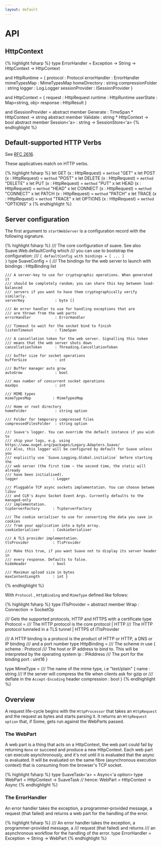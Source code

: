 ```yaml
---
layout: default
---
```


API
===

HttpContext
-----------

{% highlight fsharp %}
type ErrorHandler = Exception -> String -> HttpContext -> HttpContext

and HttpRuntime =
  { protocol          : Protocol
    errorHandler      : ErrorHandler
    mimeTypesMap      : MimeTypesMap
    homeDirectory     : string
    compressionFolder : string
    logger            : Log.Logger
    sessionProvider   : ISessionProvider }

and HttpContext =
  { request   : HttpRequest
    runtime   : HttpRuntime
    userState : Map<string, obj>
    response  : HttpResult }

and ISessionProvider =
  abstract member Generate : TimeSpan * HttpContext -> string
  abstract member Validate : string * HttpContext -> bool
  abstract member Session<'a>  : string -> SessionStore<'a>
{% endhighlight %}

Default-supported HTTP Verbs
----------------------------

See [RFC 2616](http://www.w3.org/Protocols/rfc2616/rfc2616-sec9.html).

These applicatives match on HTTP verbs.

{% highlight fsharp %}
let GET     (x : HttpRequest) = ``method`` "GET" x
let POST    (x : HttpRequest) = ``method`` "POST" x
let DELETE  (x : HttpRequest) = ``method`` "DELETE" x
let PUT     (x : HttpRequest) = ``method`` "PUT" x
let HEAD    (x : HttpRequest) = ``method`` "HEAD" x
let CONNECT (x : HttpRequest) = ``method`` "CONNECT" x
let PATCH   (x : HttpRequest) = ``method`` "PATCH" x
let TRACE   (x : HttpRequest) = ``method`` "TRACE" x
let OPTIONS (x : HttpRequest) = ``method`` "OPTIONS" x
{% endhighlight %}

Server configuration
--------------------

The first argument to `startWebServer` is a configuration record with the following signature.

{% highlight fsharp %}
/// The core configuration of suave. See also Suave.Web.defaultConfig which
/// you can use to bootstrap the configuration:
/// <code>{ defaultConfig with bindings = [ ... ] }</code>
type SuaveConfig =
  { /// The bindings for the web server to launch with
    bindings                : HttpBinding list

    /// A server-key to use for cryptographic operations. When generated it
    /// should be completely random; you can share this key between load-balanced
    /// servers if you want to have them cryptographically verify similarly.
    serverKey              : byte []

    /// An error handler to use for handling exceptions that are
    /// are thrown from the web parts
    errorHandler           : ErrorHandler

    /// Timeout to wait for the socket bind to finish
    listenTimeout          : TimeSpan

    /// A cancellation token for the web server. Signalling this token
    /// means that the web server shuts down
    cancellationToken      : Threading.CancellationToken

    /// buffer size for socket operations
    bufferSize             : int

    /// Buffer manager auto grow
    autoGrow               : bool

    /// max number of concurrent socket operations
    maxOps                 : int

    /// MIME types
    mimeTypesMap          : MimeTypesMap

    /// Home or root directory
    homeFolder             : string option

    /// Folder for temporary compressed files
    compressedFilesFolder  : string option

    /// Suave's logger. You can override the default instance if you wish to
    /// ship your logs, e.g. using https://www.nuget.org/packages/Logary.Adapters.Suave/
    /// Also, this logger will be configured by default for Suave unless you
    /// explicitly use `Suave.Logging.Global.initialise` before starting the
    /// web server (the first time – the second time, the static will already
    /// have been initialised).
    logger                : Logger

    /// Pluggable TCP async sockets implementation. You can choose betwee libuv
    /// and CLR's Async Socket Event Args. Currently defaults to the managed-only
    /// implementation.
    tcpServerFactory      : TcpServerFactory

    /// The cookie serialiser to use for converting the data you save in cookies
    /// from your application into a byte array.
    cookieSerialiser      : CookieSerialiser

    /// A TLS provider implementation.
    tlsProvider           : TlsProvider

    /// Make this true, if you want Suave not to display its server header in
    /// every response. Defaults to false.
    hideHeader            : bool

    /// Maximun upload size in bytes
    maxContentLength      : int }
{% endhighlight %}

With `Protocol` , `HttpBinding` and `MimeType` defined like follows:

{% highlight fsharp %}
type ITlsProvider =
  abstract member Wrap  : Connection -> SocketOp<Connection>

/// Gets the supported protocols, HTTP and HTTPS with a certificate
type Protocol =
  /// The HTTP protocol is the core protocol
  | HTTP
  /// The HTTP protocol tunneled in a TLS tunnel
  | HTTPS of ITlsProvider

/// A HTTP binding is a protocol is the product of HTTP or HTTP, a DNS or IP binding
/// and a port number
type HttpBinding =
  /// The scheme in use
  { scheme : Protocol
    /// The host or IP address to bind to. This will be interpreted by the operating system
    ip     : IPAddress
    /// The port for the binding
    port   : uint16 }

type MimeType =
  /// The name of the mime type, i.e "text/plain"
  { name         : string
    /// If the server will compress the file when clients ask for gzip or
    /// deflate in the `Accept-Encoding` header
    compression  : bool }
{% endhighlight %}

## Overview

A request life-cycle begins with the `HttpProcessor` that takes an `HttpRequest`
and the request as bytes and starts parsing it. It returns an `HttpRequest
option` that, if Some, gets run against the WebParts passed.

### The WebPart

A web part is a thing that acts on a HttpContext, the web part could fail by
returning `None` or succeed and produce a new HttpContext. Each web part can
execute asynchronously, and it's not until it is evaluated that the async is
evaluated. It will be evaluated on the same fibre (asynchronous execution
context) that is consuming from the browser's TCP socket.

{% highlight fsharp %}
type SuaveTask<'a> = Async<'a option>
type WebPart = HttpContext -> SuaveTask<HttpContext>
// hence: WebPart = HttpContext -> Async<HttpContext option>
{% endhighlight %}

### The ErrorHandler

An error handler takes the exception, a programmer-provided message, a request
(that failed) and returns a web part for the handling of the
error.

{% highlight fsharp %}
/// An error handler takes the exception, a programmer-provided message, a
/// request (that failed) and returns
/// an asynchronous workflow for the handling of the error.
type ErrorHandler = Exception -> String -> WebPart
{% endhighlight %}

